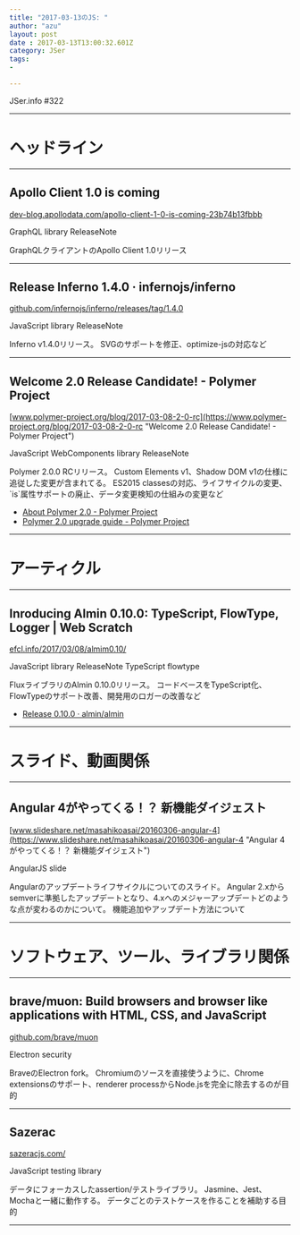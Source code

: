 ```yaml
---
title: "2017-03-13のJS: "
author: "azu"
layout: post
date : 2017-03-13T13:00:32.601Z
category: JSer
tags:
-

---
```


JSer.info #322

----

<h1 class="site-genre">ヘッドライン</h1>

----

## Apollo Client 1.0 is coming
[dev-blog.apollodata.com/apollo-client-1-0-is-coming-23b74b13fbbb](https://dev-blog.apollodata.com/apollo-client-1-0-is-coming-23b74b13fbbb "Apollo Client 1.0 is coming")
<p class="jser-tags jser-tag-icon"><span class="jser-tag">GraphQL</span> <span class="jser-tag">library</span> <span class="jser-tag">ReleaseNote</span></p>
GraphQLクライアントのApollo Client 1.0リリース


----

## Release Inferno 1.4.0 · infernojs/inferno
[github.com/infernojs/inferno/releases/tag/1.4.0](https://github.com/infernojs/inferno/releases/tag/1.4.0 "Release Inferno 1.4.0 · infernojs/inferno")
<p class="jser-tags jser-tag-icon"><span class="jser-tag">JavaScript</span> <span class="jser-tag">library</span> <span class="jser-tag">ReleaseNote</span></p>
Inferno v1.4.0リリース。
SVGのサポートを修正、optimize-jsの対応など


----

## Welcome 2.0 Release Candidate! - Polymer Project
[www.polymer-project.org/blog/2017-03-08-2-0-rc](https://www.polymer-project.org/blog/2017-03-08-2-0-rc "Welcome 2.0 Release Candidate! - Polymer Project")
<p class="jser-tags jser-tag-icon"><span class="jser-tag">JavaScript</span> <span class="jser-tag">WebComponents</span> <span class="jser-tag">library</span> <span class="jser-tag">ReleaseNote</span></p>
Polymer 2.0.0 RCリリース。
Custom Elements v1、Shadow DOM v1の仕様に追従した変更が含まれてる。
ES2015 classesの対応、ライフサイクルの変更、`is`属性サポートの廃止、データ変更検知の仕組みの変更など

- [About Polymer 2.0 - Polymer Project](https://www.polymer-project.org/2.0/docs/about_20 "About Polymer 2.0 - Polymer Project")
- [Polymer 2.0 upgrade guide - Polymer Project](https://www.polymer-project.org/2.0/docs/upgrade "Polymer 2.0 upgrade guide - Polymer Project")

----
<h1 class="site-genre">アーティクル</h1>

----

## Inroducing Almin 0.10.0: TypeScript, FlowType, Logger | Web Scratch
[efcl.info/2017/03/08/almim0.10/](http://efcl.info/2017/03/08/almim0.10/ "Inroducing Almin 0.10.0: TypeScript, FlowType, Logger | Web Scratch")
<p class="jser-tags jser-tag-icon"><span class="jser-tag">JavaScript</span> <span class="jser-tag">library</span> <span class="jser-tag">ReleaseNote</span> <span class="jser-tag">TypeScript</span> <span class="jser-tag">flowtype</span></p>
FluxライブラリのAlmin 0.10.0リリース。
コードベースをTypeScript化、FlowTypeのサポート改善、開発用のロガーの改善など

- [Release 0.10.0 · almin/almin](https://github.com/almin/almin/releases/tag/0.10.0 "Release 0.10.0 · almin/almin")

----
<h1 class="site-genre">スライド、動画関係</h1>

----

## Angular 4がやってくる！？ 新機能ダイジェスト
[www.slideshare.net/masahikoasai/20160306-angular-4](https://www.slideshare.net/masahikoasai/20160306-angular-4 "Angular 4がやってくる！？ 新機能ダイジェスト")
<p class="jser-tags jser-tag-icon"><span class="jser-tag">AngularJS</span> <span class="jser-tag">slide</span></p>
Angularのアップデートライフサイクルについてのスライド。
Angular 2.xからsemverに準拠したアップデートとなり、4.xへのメジャーアップデートどのような点が変わるのかについて。
機能追加やアップデート方法について


----
<h1 class="site-genre">ソフトウェア、ツール、ライブラリ関係</h1>

----

## brave/muon: Build browsers and browser like applications with HTML, CSS, and JavaScript
[github.com/brave/muon](https://github.com/brave/muon "brave/muon: Build browsers and browser like applications with HTML, CSS, and JavaScript")
<p class="jser-tags jser-tag-icon"><span class="jser-tag">Electron</span> <span class="jser-tag">security</span></p>
BraveのElectron fork。
Chromiumのソースを直接使うように、Chrome extensionsのサポート、renderer processからNode.jsを完全に除去するのが目的


----

## Sazerac
[sazeracjs.com/](http://sazeracjs.com/ "Sazerac")
<p class="jser-tags jser-tag-icon"><span class="jser-tag">JavaScript</span> <span class="jser-tag">testing</span> <span class="jser-tag">library</span></p>
データにフォーカスしたassertion/テストライブラリ。
Jasmine、Jest、Mochaと一緒に動作する。
データごとのテストケースを作ることを補助する目的


----
